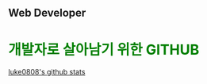 ## Web Developer

# <span style="color:green">개발자로 살아남기 위한 GITHUB</span>

[luke0808's github stats](https://github-readme-stats.vercel.app/api?username=luke0808&show_icons=true)
